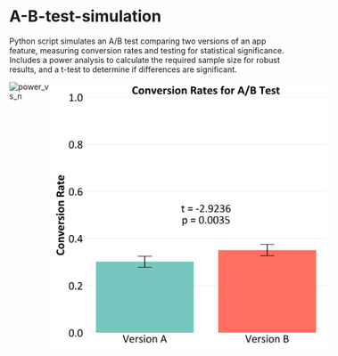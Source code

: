 # A-B-test-simulation

Python script simulates an A/B test comparing two versions of an app feature, measuring conversion rates and testing for statistical significance. Includes a power analysis to calculate the required sample size for robust results, and a t-test to determine if differences are significant.

<div style="display: flex; justify-content: space-between;">
  <img src="./power_vs_sample_size" alt="power_vs_n" width="500"/>
  <img src="./conversion_rate.png" alt="conversion rate" width="500"/>
</div>
